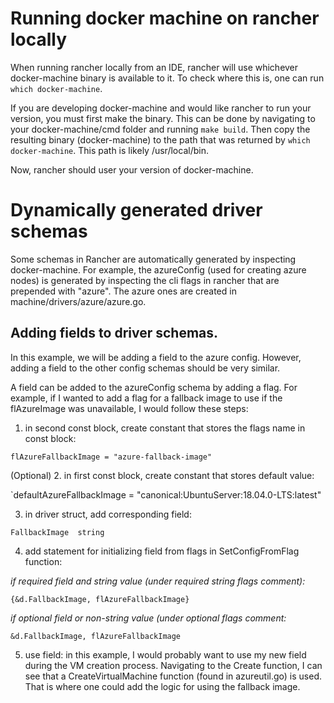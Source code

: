 # Running docker machine on rancher locally

When running rancher locally from an IDE, rancher will use whichever docker-machine binary is available to it.
To check where this is, one can run `which docker-machine`.

If you are developing docker-machine and would like rancher to run your version, you must first make the binary.
This can be done by navigating to your docker-machine/cmd folder and running `make build`.
Then copy the resulting binary (docker-machine) to the path that was returned by `which docker-machine`. This path is likely /usr/local/bin.

Now, rancher should user your version of docker-machine.

# Dynamically generated driver schemas

Some schemas in Rancher are automatically generated by inspecting docker-machine. For example, the azureConfig (used for creating azure nodes) is generated by inspecting the cli flags in rancher that are prepended with "azure". The azure ones are created in machine/drivers/azure/azure.go.

## Adding fields to driver schemas.

In this example, we will be adding a field to the azure config. However, adding a field to the other config schemas should be very similar.

A field can be added to the azureConfig schema by adding a flag. For example, if I wanted to add a flag for a fallback image to use if the flAzureImage was unavailable, I would follow these steps:
1. in second const block, create constant that stores the flags name in const block:

`flAzureFallbackImage = "azure-fallback-image"`

(Optional) 2. in first const block, create constant that stores default value:

`defaultAzureFallbackImage = "canonical:UbuntuServer:18.04.0-LTS:latest"

3. in driver struct, add corresponding field:

`FallbackImage  string`

4. add statement for initializing field from flags in SetConfigFromFlag function:

_if required field and string value (under required string flags comment):_

`{&d.FallbackImage, flAzureFallbackImage}`

_if optional field or non-string value (under optional flags comment:_

`&d.FallbackImage, flAzureFallbackImage`

5. use field:
in this example, I would probably want to use my new field during the VM creation process. Navigating to the Create function, I can see that a CreateVirtualMachine function (found in azureutil.go) is used. That is where one could add the logic for using the fallback image.
